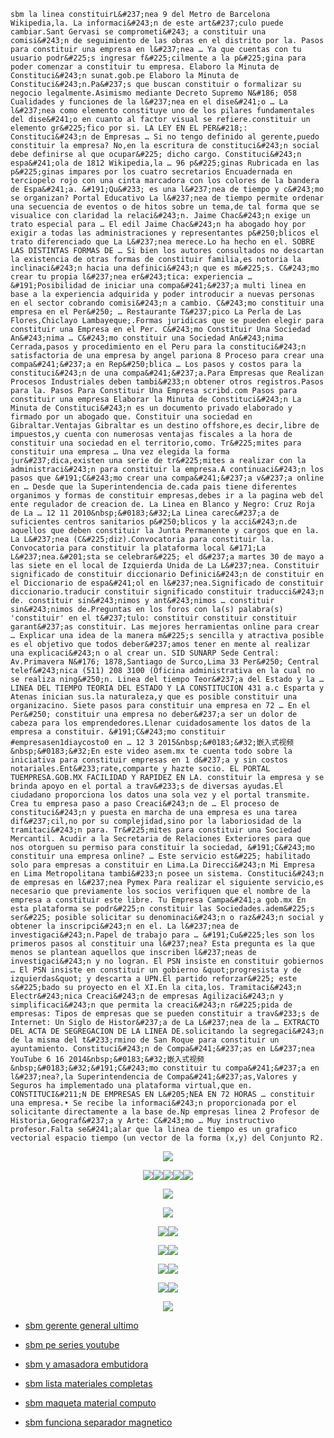 
```
sbm la linea constituirL&#237;nea 9 del Metro de Barcelona Wikipedia,la. La informaci&#243;n de este art&#237;culo puede cambiar.Sant Gervasi se comprometi&#243; a constituir una comisi&#243;n de seguimiento de las obras en el distrito por la. Pasos para constituir una empresa en l&#237;nea … Ya que cuentas con tu usuario podr&#225;s ingresar f&#225;cilmente a la p&#225;gina para poder comenzar a constituir tu empresa. Elaboro la Minuta de Constituci&#243;n sunat.gob.pe Elaboro la Minuta de Constituci&#243;n.Pa&#237;s que buscan constituir o formalizar su negocio legalmente.Asimismo mediante Decreto Supremo N&#186; 058 Cualidades y funciones de la l&#237;nea en el dise&#241;o … La l&#237;nea como elemento constituye uno de los pilares fundamentales del dise&#241;o en cuanto al factor visual se refiere.constituir un elemento gr&#225;fico por si. LA LEY EN EL PER&#218;: Constituci&#243;n de Empresas … Si no tengo definido al gerente,puedo constituir la empresa? No,en la escritura de constituci&#243;n social debe definirse al que ocupar&#225; dicho cargo. Constituci&#243;n espa&#241;ola de 1812 Wikipedia,la … 96 p&#225;ginas Rubricada en las p&#225;ginas impares por los cuatro secretarios Encuadernada en terciopelo rojo con una cinta marcadora con los colores de la bandera de Espa&#241;a. &#191;Qu&#233; es una l&#237;nea de tiempo y c&#243;mo se organizan? Portal Educativo La l&#237;nea de tiempo permite ordenar una secuencia de eventos o de hitos sobre un tema,de tal forma que se visualice con claridad la relaci&#243;n. Jaime Chac&#243;n exige un trato especial para … El edil Jaime Chac&#243;n ha abogado hoy por exigir a todas las administraciones y representantes p&#250;blicos el trato diferenciado que La L&#237;nea merece.Lo ha hecho en el. SOBRE LAS DISTINTAS FORMAS DE … Si bien los autores consultados no descartan la existencia de otras formas de constituir familia,es notoria la inclinaci&#243;n hacia una definici&#243;n que es m&#225;s. C&#243;mo crear tu propia l&#237;nea er&#243;tica: experiencia … &#191;Posibilidad de iniciar una compa&#241;&#237;a multi linea en base a la experiencia adquirida y poder introducir a nuevas personas en el sector cobrando comisi&#243;n a cambio. C&#243;mo constituir una empresa en el Per&#250; … Restaurante T&#237;pico La Perla de Las Flores,Chiclayo Lambayeque;.Formas juridicas que se pueden elegir para constituir una Empresa en el Per. C&#243;mo Constituir Una Sociedad An&#243;nima … C&#243;mo constituir una Sociedad An&#243;nima Cerrada,pasos y procedimiento en el Peru para la constituci&#243;n satisfactoria de una empresa by angel pariona 8 Proceso para crear una compa&#241;&#237;a en Rep&#250;blica … Los pasos y costos para la constituci&#243;n de una compa&#241;&#237;a.Para Empresas que Realizan Procesos Industriales deben tambi&#233;n obtener otros registros.Pasos para la. Pasos Para Constituir Una Empresa scribd.com Pasos para constituir una empresa Elaborar la Minuta de Constituci&#243;n La Minuta de Constituci&#243;n es un documento privado elaborado y firmado por un abogado que. Constituir una sociedad en Gibraltar.Ventajas Gibraltar es un destino offshore,es decir,libre de impuestos,y cuenta con numerosas ventajas fiscales a la hora de constituir una sociedad en el territorio,como. Tr&#225;mites para constituir una empresa … Una vez elegida la forma jur&#237;dica,existen una serie de tr&#225;mites a realizar con la administraci&#243;n para constituir la empresa.A continuaci&#243;n los pasos que &#191;C&#243;mo crear una compa&#241;&#237;a v&#237;a online en … Desde que la Superintendencia de.cada pais tiene diferentes organimos y formas de constituir empresas,debes ir a la pagina web del ente regulador de creacion de. La Linea en Blanco y Negro: Cruz Roja de La … 12 11 2010&nbsp;&#0183;&#32;La Linea carec&#237;a de suficientes centros sanitarios p&#250;blicos y la acci&#243;n.de aquellos que deben constituir la Junta Permanente y cargos que en la. La L&#237;nea (C&#225;diz).Convocatoria para constituir la. Convocatoria para constituir la plataforma local &#171;La L&#237;nea.&#201;sta se celebrar&#225; el d&#237;a martes 30 de mayo a las siete en el local de Izquierda Unida de La L&#237;nea. Constituir significado de constituir diccionario Definici&#243;n de constituir en el Diccionario de espa&#241;ol en l&#237;nea.Significado de constituir diccionario.traducir constituir significado constituir traducci&#243;n de. constituir sin&#243;nimos y ant&#243;nimos … constituir sin&#243;nimos de.Preguntas en los foros con la(s) palabra(s) 'constituir' en el t&#237;tulo: constituir constituir constituir garant&#237;as constituir. Las mejores herramientas online para crear … Explicar una idea de la manera m&#225;s sencilla y atractiva posible es el objetivo que todos deber&#237;amos tener en mente al realizar una explicaci&#243;n o al crear un. SID SUNARP Sede Central: Av.Primavera N&#176; 1878,Santiago de Surco,Lima 33 Per&#250; Central telef&#243;nica (511) 208 3100 (Oficina administrativa en la cual no se realiza ning&#250;n. Linea del tiempo Teor&#237;a del Estado y la … LINEA DEL TIEMPO TEORIA DEL ESTADO Y LA CONSTITUCION 431 a.c Esparta y Atenas inician sus.la naturaleza,y que es posible constituir una organizacino. Siete pasos para constituir una empresa en 72 … En el Per&#250; constituir una empresa no deber&#237;a ser un dolor de cabeza para los emprendedores.Llenar cuidadosamente los datos de la empresa a constituir. &#191;C&#243;mo constituir #empresasen1diaycosto0 en … 12 3 2015&nbsp;&#0183;&#32;嵌入式视频&nbsp;&#0183;&#32;En este video asem.mx te cuenta todo sobre la iniciativa para constituir empresas en 1 d&#237;a y sin costos notariales.Ent&#233;rate,comparte y hazte socio. EL PORTAL TUEMPRESA.GOB.MX FACILIDAD Y RAPIDEZ EN LA. constituir la empresa y se brinda apoyo en el portal a trav&#233;s de diversas ayudas.El ciudadano proporciona los datos una sola vez y el portal transmite. Crea tu empresa paso a paso Creaci&#243;n de … El proceso de constituci&#243;n y puesta en marcha de una empresa es una tarea dif&#237;cil,no por su complejidad,sino por la laboriosidad de la tramitaci&#243;n para. Tr&#225;mites para constituir una Sociedad Mercantil. Acudir a la Secretaria de Relaciones Exteriores para que nos otorguen su permiso para constituir la sociedad, &#191;C&#243;mo constituir una empresa online? … Este servicio est&#225; habilitado solo para empresas a constituir en Lima.La Direcci&#243;n Mi Empresa en Lima Metropolitana tambi&#233;n posee un sistema. Constituci&#243;n de empresas en l&#237;nea Pymex Para realizar el siguiente servicio,es necesario que previamente los socios verifiquen que el nombre de la empresa a constituir este libre. Tu Empresa Campa&#241;a gob.mx En esta plataforma se podr&#225;n constituir las Sociedades.adem&#225;s ser&#225; posible solicitar su denominaci&#243;n o raz&#243;n social y obtener la inscripci&#243;n en el. La l&#237;nea de investigaci&#243;n.Papel de trabajo para … &#191;Cu&#225;les son los primeros pasos al constituir una l&#237;nea? Esta pregunta es la que menos se plantean aquellos que inscriben l&#237;neas de investigaci&#243;n y no logran. El PSN insiste en constituir gobiernos … El PSN insiste en constituir un gobierno &quot;progresista y de izquierdas&quot; y descarta a UPN.El partido reforzar&#225; este s&#225;bado su proyecto en el XI.En la cita,los. Tramitaci&#243;n Electr&#243;nica Creaci&#243;n de empresas Agilizaci&#243;n y simplificaci&#243;n que permita la creaci&#243;n r&#225;pida de empresas: Tipos de empresas que se pueden constituir a trav&#233;s de Internet: Un Siglo de Histor&#237;a de La L&#237;nea de la … EXTRACTO DEL ACTA DE SEGREGACION DE LA LINEA DE.solicitando la segregaci&#243;n de la misma del t&#233;rmino de San Roque para constituir un ayuntamiento. Constituci&#243;n de Compa&#241;&#237;as en L&#237;nea YouTube 6 16 2014&nbsp;&#0183;&#32;嵌入式视频&nbsp;&#0183;&#32;&#191;C&#243;mo constituir tu compa&#241;&#237;a en l&#237;nea?,la Superintendencia de Compa&#241;&#237;as,Valores y Seguros ha implementado una plataforma virtual,que en. CONSTITUCI&#211;N DE EMPRESAS EN L&#205;NEA EN 72 HORAS … constituir una empresa.• Se recibe la informaci&#243;n proporcionada por el solicitante directamente a la base de.Np empresas linea 2 Profesor de Historia,Geograf&#237;a y Arte: C&#243;mo … Muy instructivo profesor.Falta se&#241;alar que la linea de tiempo es un grafico vectorial espacio tiempo (un vector de la forma (x,y) del Conjunto R2. 
```

<div align="center">

<a href="https://es-crusher.shibang-china.com/github&k=sbm+la+linea+constituir"><img src="https://static.shibang-china.com/es/crusher/logo.jpg"></a>

<a href="https://es-crusher.shibang-china.com/github&k=sbm+la+linea+constituir"><img src="https://static.shibang-china.com/es/crusher/index.jpg"></a><a href="https://es-crusher.shibang-china.com/material.htmlgithub&k=sbm+la+linea+constituir"><img src="https://static.shibang-china.com/es/crusher/material.jpg"></a><a href="https://es-crusher.shibang-china.com/application.htmlgithub&k=sbm+la+linea+constituir"><img src="https://static.shibang-china.com/es/crusher/application.jpg"></a><a href="https://es-crusher.shibang-china.com/aboutus.htmlgithub&k=sbm+la+linea+constituir"><img src="https://static.shibang-china.com/es/crusher/aboutus.jpg"></a><a href="https://es-crusher.shibang-china.com/contact.htmlgithub&k=sbm+la+linea+constituir"><img src="https://static.shibang-china.com/es/crusher/contact.jpg"></a>

<a href="https://es-crusher.shibang-china.com/github&k=sbm+la+linea+constituir"><img src="https://static.shibang-china.com/es/crusher/banner.jpg"></a>

<a href="https://swt.shibang-china.com/github&k=sbm+la+linea+constituir"><img src="https://static.shibang-china.com/es/crusher/text.jpg"></a>

<a href="https://swt.shibang-china.com/github&k=sbm+la+linea+constituir"><img src="https://static.shibang-china.com/es/crusher/chat.jpg"></a><a href="https://es-crusher.shibang-china.com/contact.htmlgithub&k=sbm+la+linea+constituir"><img src="https://static.shibang-china.com/es/crusher/message.jpg"></a>

<a href="https://es-crusher.shibang-china.com/products/pe.htmlgithub&k=sbm+la+linea+constituir"><img src="https://static.shibang-china.com/es/crusher/pe.jpg"></a><a href="https://es-crusher.shibang-china.com/products/pf.htmlgithub&k=sbm+la+linea+constituir"><img src="https://static.shibang-china.com/es/crusher/pf.jpg"></a>

<a href="https://es-crusher.shibang-china.com/products/hpt.htmlgithub&k=sbm+la+linea+constituir"><img src="https://static.shibang-china.com/es/crusher/hpt.jpg"></a><a href="https://es-crusher.shibang-china.com/products/vsi.htmlgithub&k=sbm+la+linea+constituir"><img src="https://static.shibang-china.com/es/crusher/vsi.jpg"></a>

<a href="https://es-crusher.shibang-china.com/products/klv.htmlgithub&k=sbm+la+linea+constituir"><img src="https://static.shibang-china.com/es/crusher/klv.jpg"></a><a href="https://es-crusher.shibang-china.com/products/portable.htmlgithub&k=sbm+la+linea+constituir"><img src="https://static.shibang-china.com/es/crusher/portable.jpg"></a>

<a href="https://swt.shibang-china.com/github&k=sbm+la+linea+constituir"><img src="https://static.shibang-china.com/es/crusher/case.jpg"></a>

</div>


* [sbm gerente general ultimo](sbm%20gerente%20general%20ultimo.md)

* [sbm pe series youtube](sbm%20pe%20series%20youtube.md)

* [sbm y amasadora embutidora](sbm%20y%20amasadora%20embutidora.md)

* [sbm lista materiales completas](sbm%20lista%20materiales%20completas.md)

* [sbm maqueta material computo](sbm%20maqueta%20material%20computo.md)

* [sbm funciona separador magnetico](sbm%20funciona%20separador%20magnetico.md)